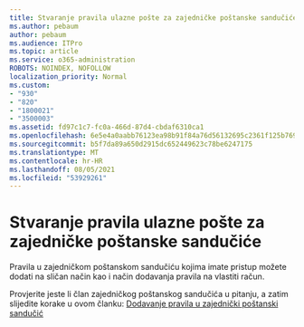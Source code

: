 ```yaml
---
title: Stvaranje pravila ulazne pošte za zajedničke poštanske sandučiće
ms.author: pebaum
author: pebaum
ms.audience: ITPro
ms.topic: article
ms.service: o365-administration
ROBOTS: NOINDEX, NOFOLLOW
localization_priority: Normal
ms.custom:
- "930"
- "820"
- "1800021"
- "3500003"
ms.assetid: fd97c1c7-fc0a-466d-87d4-cbdaf6310ca1
ms.openlocfilehash: 6e5e4a0aabb76123ea98b91f84a76d56132695c2361f125b769a6f7fff7bdbaa
ms.sourcegitcommit: b5f7da89a650d2915dc652449623c78be6247175
ms.translationtype: MT
ms.contentlocale: hr-HR
ms.lasthandoff: 08/05/2021
ms.locfileid: "53929261"
---
```

# <a name="creating-inbox-rules-for-shared-mailboxes"></a>Stvaranje pravila ulazne pošte za zajedničke poštanske sandučiće

Pravila u zajedničkom poštanskom sandučiću kojima imate pristup možete dodati na sličan način kao i način dodavanja pravila na vlastiti račun.
  
Provjerite jeste li član zajedničkog poštanskog sandučića u pitanju, a zatim slijedite korake u ovom članku: [Dodavanje pravila u zajednički poštanski sandučić](https://support.office.com/article/b0963400-2a51-4c64-afc7-b816d737d164)
  